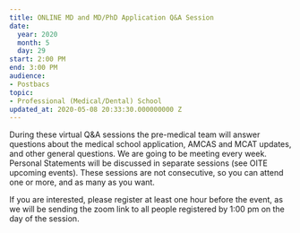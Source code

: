 ```yaml
---
title: ONLINE MD and MD/PhD Application Q&A Session
date:
  year: 2020
  month: 5
  day: 29
start: 2:00 PM
end: 3:00 PM
audience:
- Postbacs
topic:
- Professional (Medical/Dental) School
updated_at: 2020-05-08 20:33:30.000000000 Z
---
```

During these virtual Q&amp;A sessions the pre-medical team will answer
questions about the medical school application, AMCAS and MCAT updates,
and other general questions. We are going to be meeting every week.
Personal Statements will be discussed in separate sessions (see OITE
upcoming events). These sessions are not consecutive, so you can attend
one or more, and as many as you want. 

If you are interested, please register at least one hour before the
event, as we will be sending the zoom link to all people registered by
1:00 pm on the day of the session. 

 
